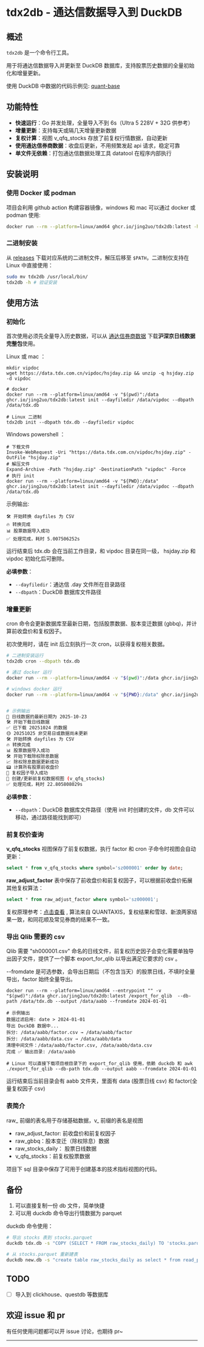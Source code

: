 # tdx2db - 通达信数据导入到 DuckDB

## 概述

`tdx2db` 是一个命令行工具。

用于将通达信数据导入并更新至 DuckDB 数据库，支持股票历史数据的全量初始化和增量更新。

使用 DuckDB 中数据的代码示例见: [quant-base](https://github.com/jing2uo/quant-base)

## 功能特性

- **快速运行**：Go 并发处理，全量导入不到 6s（Ultra 5 228V + 32G 供参考）
- **增量更新**：支持每天或隔几天增量更新数据
- **复权计算**：视图 v_qfq_stocks 存放了前复权行情数据，自动更新
- **使用通达信券商数据**：收盘后更新，不用频繁发起 api 请求，稳定可靠
- **单文件无依赖**：打包通达信数据处理工具 datatool 在程序内部执行

## 安装说明

### 使用 Docker 或 podman

项目会利用 github action 构建容器镜像，windows 和 mac 可以通过 docker 或 podman 使用:

```bash
docker run --rm --platform=linux/amd64 ghcr.io/jing2uo/tdx2db:latest -h
```

### 二进制安装

从 [releases](https://github.com/jing2uo/tdx2db/releases) 下载对应系统的二进制文件，解压后移至 `$PATH`，二进制仅支持在 Linux 中直接使用：

```bash
sudo mv tdx2db /usr/local/bin/
tdx2db -h # 验证安装
```

## 使用方法

### 初始化

首次使用必须先全量导入历史数据，可以从 [通达信券商数据](https://www.tdx.com.cn/article/vipdata.html) 下载**沪深京日线数据完整包**使用。

Linux 或 mac ：

```shell
mkdir vipdoc
wget https://data.tdx.com.cn/vipdoc/hsjday.zip && unzip -q hsjday.zip -d vipdoc

# docker
docker run --rm --platform=linux/amd64 -v "$(pwd)":/data ghcr.io/jing2uo/tdx2db:latest init --dayfiledir /data/vipdoc --dbpath /data/tdx.db

# Linux 二进制
tdx2db init --dbpath tdx.db --dayfiledir vipdoc
```

Windows powershell ：

```shell
# 下载文件
Invoke-WebRequest -Uri "https://data.tdx.com.cn/vipdoc/hsjday.zip" -OutFile "hsjday.zip"
# 解压文件
Expand-Archive -Path "hsjday.zip" -DestinationPath "vipdoc" -Force
# 执行 init
docker run --rm --platform=linux/amd64 -v "${PWD}:/data" ghcr.io/jing2uo/tdx2db:latest init --dayfiledir /data/vipdoc --dbpath /data/tdx.db
```

示例输出:

```shell
🛠 开始转换 dayfiles 为 CSV
🔥 转换完成
📊 股票数据导入成功
✅ 处理完成，耗时 5.007506252s
```

运行结束后 tdx.db 会在当前工作目录，和 vipdoc 目录在同一级， hsjday.zip 和 vipdoc 初始化后可删除。

**必填参数**：

- `--dayfiledir`：通达信 .day 文件所在目录路径
- `--dbpath`：DuckDB 数据库文件路径

### 增量更新

cron 命令会更新数据库至最新日期，包括股票数据、股本变迁数据 (gbbq)，并计算前收盘价和复权因子。

初次使用时，请在 init 后立刻执行一次 cron，以获得复权相关数据。

```bash
# 二进制安装运行
tdx2db cron --dbpath tdx.db

# 通过 docker 运行
docker run --rm --platform=linux/amd64 -v "$(pwd)":/data ghcr.io/jing2uo/tdx2db:latest cron --dbpath /data/tdx.db

# windows docker 运行
docker run --rm --platform=linux/amd64 -v "${PWD}:/data" ghcr.io/jing2uo/tdx2db:latest cron --dbpath /data/tdx.db


# 示例输出
📅 日线数据的最新日期为 2025-10-23
🛠 开始下载日线数据
✅ 已下载 20251024 的数据
🟡 20251025 非交易日或数据尚未更新
🛠 开始转换 dayfiles 为 CSV
🔥 转换完成
📊 股票数据导入成功
🛠 开始下载除权除息数据
📈 除权除息数据更新成功
📟 计算所有股票前收盘价
🔢 复权因子导入成功
🔄 创建/更新前复权数据视图 (v_qfq_stocks)
✅ 处理完成，耗时 22.805808029s
```

**必填参数**：

- `--dbpath`：DuckDB 数据库文件路径（使用 init 时创建的文件，db 文件可以移动，通过路径能找到即可）

### 前复权价查询

**v_qfq_stocks** 视图保存了前复权数据，执行 factor 和 cron 子命令时视图会自动更新：

```sql
select * from v_qfq_stocks where symbol='sz000001' order by date;
```

**raw_adjust_factor** 表中保存了前收盘价和前复权因子，可以根据前收盘价拓展其他复权算法：

```sql
select * from raw_adjust_factor where symbol='sz000001';
```

复权原理参考：[点击查看](https://www.yuque.com/zhoujiping/programming/eb17548458c94bc7c14310f5b38cf25c#djL6L) , 算法来自 QUANTAXIS，复权结果和雪球、新浪两家结果一致，和同花顺及常见券商的结果不一致。

### 导出 Qlib 需要的 csv

Qlib 需要 "sh000001.csv" 命名的日线文件，前复权历史因子会变化需要单独导出因子文件，提供了一个脚本 export_for_qlib 以导出满足它要求的 csv 。

--fromdate 是可选参数，会导出日期后（不包含当天）的股票日线，不填时全量导出，factor 始终全量导出。

```shell
docker run --rm --platform=linux/amd64 --entrypoint "" -v "$(pwd)":/data ghcr.io/jing2uo/tdx2db:latest /export_for_qlib  --db-path /data/tdx.db --output /data/aabb --fromdate 2024-01-01

# 示例输出
数据过滤启用: date > 2024-01-01
导出 DuckDB 数据中...
拆分: /data/aabb/factor.csv → /data/aabb/factor
拆分: /data/aabb/data.csv → /data/aabb/data
清理中间文件：/data/aabb/factor.csv, /data/aabb/data.csv
完成 ✅ 输出目录: /data/aabb

# Linux 可以直接下载项目根目录下的 export_for_qlib 使用，依赖 duckdb 和 awk
./export_for_qlib --db-path tdx.db --output aabb --fromdate 2024-01-01
```

运行结束后当前目录会有 aabb 文件夹，里面有 data (股票日线 csv) 和 factor(全量复权因子 csv)

### 表简介

raw\_ 前缀的表名用于存储基础数据，v\_ 前缀的表名是视图

- raw_adjust_factor: 前收盘价和前复权因子
- raw_gbbq：股本变迁（除权除息）数据
- raw_stocks_daily： 股票日线数据
- v_qfq_stocks：前复权股票数据

项目下 sql 目录中保存了可用于创建基本的技术指标视图的代码。

## 备份

1. 可以直接复制一份 db 文件，简单快捷
2. 可以用 duckdb 命令导出行情数据为 parquet

duckdb 命令使用：

```bash
# 导出 stocks 表到 stocks.parquet
duckdb tdx.db -s "COPY (SELECT * FROM raw_stocks_daily) TO 'stocks.parquet' (FORMAT PARQUET, COMPRESSION 'ZSTD')"

# 从 stocks.parquet 重新建表
duckdb new.db -s "create table raw_stocks_daily as select * from read_parquet('stocks.parquet');"
```

## TODO

- [ ] 导入到 clickhouse、questdb 等数据库

## 欢迎 issue 和 pr

有任何使用问题都可以开 issue 讨论，也期待 pr~

---

